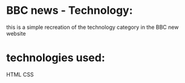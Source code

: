 # BBC news - Technology:

this is a simple recreation of the technology category in the BBC new website


# technologies used:

HTML 
CSS